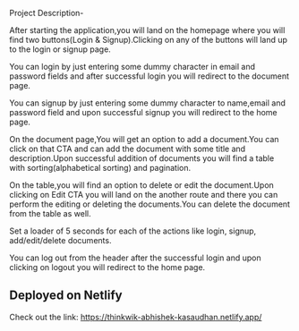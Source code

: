 
Project Description-

After starting the application,you will land on the homepage where you will find two buttons(Login & Signup).Clicking on any of the buttons will land up to the login or signup page.

You can login by just entering some dummy character in email and password fields and after successful login you will redirect to the document page. 

You can signup by just entering some dummy character to name,email and password field and upon successful signup you will redirect to the home page.

On the document page,You will get an option to add a document.You can click on that CTA and can add the document with some title and description.Upon successful addition of documents you will find a table with sorting(alphabetical sorting) and pagination.

On the table,you will find an option to delete or edit the document.Upon clicking on Edit CTA you will land on the another route and there you can perform the editing or deleting the documents.You can delete the document from the table as well.

Set a loader of 5 seconds for each of the actions like  login, signup, add/edit/delete documents.

You can log out from the header after the successful login and upon clicking on logout you will redirect to the home page.

## Deployed on Netlify
Check out the link: https://thinkwik-abhishek-kasaudhan.netlify.app/
